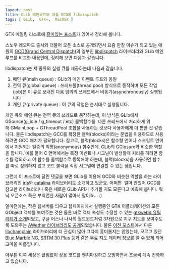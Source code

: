 ```yaml
---
layout: post
title: GLib 메인루프와 애플 GCD의 libdispatch
tags: [ GLib,  GTK+,  MacOSX ]
---
```


GTK 메일링 리스트에 [흥미있는 포스트](http://mail.gnome.org/archives/gtk-devel-list/2009-September/msg00036.html)가 있어서 정리해 봅니다.

스노우 레오파드 출시와 더불어 오픈 소스로 공개되면서 요즘 한창 이슈가 되고 있는 애플의 [GCD(Grand Central Dispatch)](http://arstechnica.com/open-source/news/2009/09/apple-opens-gcd-challenges-impede-adoption-on-linux.ars)의 일부인 [libdispatch](http://libdispatch.macosforge.org/) 라이브러리와 GLib 메인루프를 비교한 내용인데, 정리해 보면 다음과 같습니다.

libdispatch는 세 종류의 실행 큐를 제공하는데 다음과 같습니다.

1.  <span style="background-color:#ffffff;">메인 큐(main queue) : GLib의 메인 이벤트 루프와 동일</span>
2.  <span style="background-color:#ffffff;">전역 큐(global queue) : 쓰레드풀(thread pool) 방식으로 동작하며 모든 작업(job)은 이 큐로 보내진 다음 임의의 쓰레드에서 비동기(asynchronously) 실행됩니다</span>
3.  <span style="background-color:#ffffff;">개인 큐(private queue) : 이 큐의 작업은 순서대로 실행됩니다.</span>

개인 큐와 메인 큐는 전역 큐의 쓰레드로 동작하는데, 이 방식은 GLib에서 GSource(g\_idle / g\_timeout / etc) 콜백함수를  다른 쓰레드에서 처리하게 위해 GMainLoop + GThreadPool 조합을 사용하는 것보다 사용자에게 더 편한 것 같습니다. 물론 libdispatch는 GCC를 확장한 블럭(blocks)이라는 문법을 이용하므로 사용하려면 GCC 패치가 필요합니다. 참고로, 블럭(blocks)은 함수형 언어나 스크립트 언어에서 지원되는 일종의 익명(anonymous) 함수인데, GLib의 GClosure와 비슷한 역할을 합니다. 예를 들어 C 언어에서는 특정 이벤트나 시그널이 발생할때 처리를 하려면 함수를 정의하고 이 함수를 콜백함수로 등록해야 하는데, 블럭(blocks)을 사용하면 함수를 따로 정의하지 않고 코드 블럭을 직접 시그널에 연결할 수 있는 셈입니다.

그런데 이 포스트에 달린 댓글을 보면 GLib을 이용해 GCD와 비슷한 역할을 하는 라이브러리인 [iris](http://git.dronelabs.com/iris)와 [catalina](http://git.dronelabs.com/catalina) 라이브러리도 소개하고 있군요. 어쩌면  얼마 안있어 GCD를 참고한 라이브러리나 혹은 새로운 GLib API가 추가될 지도 모른다고 예측해 봅니다. 워낙 오픈소스 쪽은 부지런한 사람이 많아서 말이죠... :)

얼마전에는, 작은 웹서버를 띄우고 웹페이지에서 실행중인 GTK 어플리케이션의 모든 GObject 객체를 보여주는 것은 물론 바로 객체 속성도 수정할 수 있는 [gtkwebd 유틸리티가 소개](http://mail.gnome.org/archives/gtk-list/2009-September/msg00044.html)되었고, 구글 어스나 나사의 월드윈드처럼 3차원으로 지구 지도를 보여주도록 도와주는 [AWether 라이브러리도 공개](http://mail.gnome.org/archives/gtk-list/2009-September/msg00050.html)되었습니다. 물론 [이전 포스트](/2009/02/03/location-aware-softwares-in-linux/)에서 다룬 [libchamplain](http://projects.gnome.org/libchamplain/) 라이브러리에 더 관심이 많아 그다지 흥미롭지는 않았는데, 모르고 있던 [Blue Marble NG](http://earthobservatory.nasa.gov/Features/BlueMarble/), [SRTM 30 Plus](http://topex.ucsd.edu/WWW_html/srtm30_plus.html) 등과 같은 무료 지도 데이터 정보를 알 수 있게 되어 고마울 따름입니다.

아무튼 이쪽 세상은 끊임없이 상용 코드를 벤치마킹하고 모방하면서 조금씩 계속 진화하고 있습니다.
